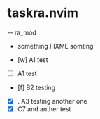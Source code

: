# taskra.nvim

-- ra_mod

- something FIXME somting

- [w] A1 test
- [ ] A1 test
- [f] B2 testing
- [x] . A3 testing another one
- [x] C7 and anther test
